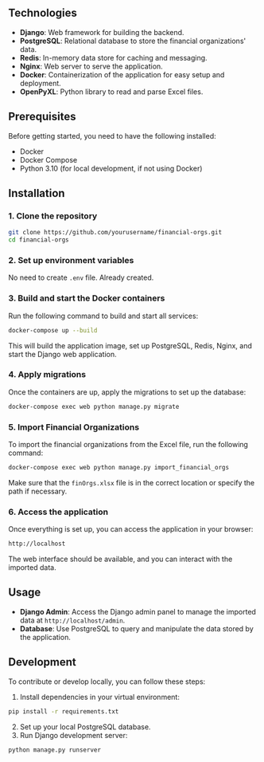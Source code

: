 ## Technologies

- **Django**: Web framework for building the backend.
- **PostgreSQL**: Relational database to store the financial organizations' data.
- **Redis**: In-memory data store for caching and messaging.
- **Nginx**: Web server to serve the application.
- **Docker**: Containerization of the application for easy setup and deployment.
- **OpenPyXL**: Python library to read and parse Excel files.

## Prerequisites

Before getting started, you need to have the following installed:

- Docker
- Docker Compose
- Python 3.10 (for local development, if not using Docker)

## Installation

### 1. Clone the repository

```bash
git clone https://github.com/yourusername/financial-orgs.git
cd financial-orgs
```

### 2. Set up environment variables

No need to create `.env` file. Already created.


### 3. Build and start the Docker containers

Run the following command to build and start all services:

```bash
docker-compose up --build
```

This will build the application image, set up PostgreSQL, Redis, Nginx, and start the Django web application.

### 4. Apply migrations

Once the containers are up, apply the migrations to set up the database:

```bash
docker-compose exec web python manage.py migrate
```

### 5. Import Financial Organizations

To import the financial organizations from the Excel file, run the following command:

```bash
docker-compose exec web python manage.py import_financial_orgs
```

Make sure that the `finOrgs.xlsx` file is in the correct location or specify the path if necessary.

### 6. Access the application

Once everything is set up, you can access the application in your browser:

```bash
http://localhost
```

The web interface should be available, and you can interact with the imported data.

## Usage

- **Django Admin**: Access the Django admin panel to manage the imported data at `http://localhost/admin`.
- **Database**: Use PostgreSQL to query and manipulate the data stored by the application.

## Development

To contribute or develop locally, you can follow these steps:

1. Install dependencies in your virtual environment:

```bash
pip install -r requirements.txt
```

2. Set up your local PostgreSQL database.
3. Run Django development server:

```bash
python manage.py runserver
```